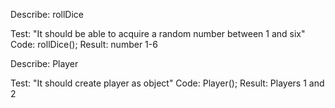 Describe: rollDice

Test: "It should be able to acquire a random number between 1 and six"
Code:
  rollDice();
Result: number 1-6

Describe: Player

Test: "It should create player as object"
Code:
  Player();
Result: Players 1 and 2
